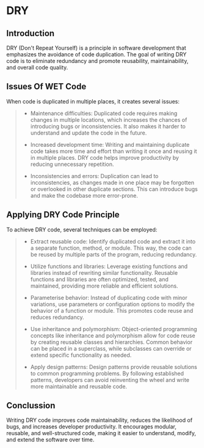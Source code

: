 # DRY

## Introduction

DRY (Don't Repeat Yourself) is a principle in software development that emphasizes the avoidance of code duplication. The goal of writing DRY code is to eliminate redundancy and promote reusability, maintainability, and overall code quality.

## Issues Of WET Code

When code is duplicated in multiple places, it creates several issues:

> * Maintenance difficulties: Duplicated code requires making changes in multiple locations, which increases the chances of introducing bugs or inconsistencies. It also makes it harder to understand and update the code in the future.
>
> * Increased development time: Writing and maintaining duplicate code takes more time and effort than writing it once and reusing it in multiple places. DRY code helps improve productivity by reducing unnecessary repetition.
>
> * Inconsistencies and errors: Duplication can lead to inconsistencies, as changes made in one place may be forgotten or overlooked in other duplicate sections. This can introduce bugs and make the codebase more error-prone.

## Applying DRY Code Principle

To achieve DRY code, several techniques can be employed:

> * Extract reusable code: Identify duplicated code and extract it into a separate function, method, or module. This way, the code can be reused by multiple parts of the program, reducing redundancy.
>
> * Utilize functions and libraries: Leverage existing functions and libraries instead of rewriting similar functionality. Reusable functions and libraries are often optimized, tested, and maintained, providing more reliable and efficient solutions.
>
> * Parameterise behavior: Instead of duplicating code with minor variations, use parameters or configuration options to modify the behavior of a function or module. This promotes code reuse and reduces redundancy.
>
> * Use inheritance and polymorphism: Object-oriented programming concepts like inheritance and polymorphism allow for code reuse by creating reusable classes and hierarchies. Common behavior can be placed in a superclass, while subclasses can override or extend specific functionality as needed.
>
> * Apply design patterns: Design patterns provide reusable solutions to common programming problems. By following established patterns, developers can avoid reinventing the wheel and write more maintainable and reusable code.

## Conclussion

Writing DRY code improves code maintainability, reduces the likelihood of bugs, and increases developer productivity. It encourages modular, reusable, and well-structured code, making it easier to understand, modify, and extend the software over time.
